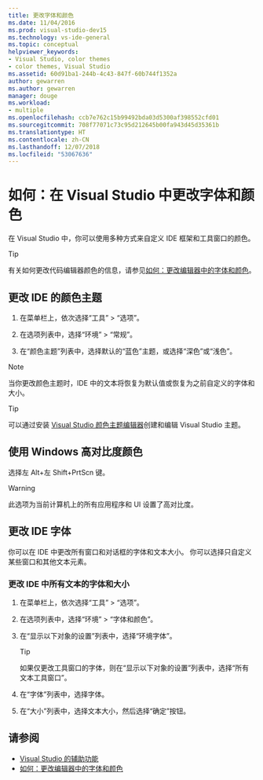 ```yaml
---
title: 更改字体和颜色
ms.date: 11/04/2016
ms.prod: visual-studio-dev15
ms.technology: vs-ide-general
ms.topic: conceptual
helpviewer_keywords:
- Visual Studio, color themes
- color themes, Visual Studio
ms.assetid: 60d91ba1-244b-4c43-847f-60b744f1352a
author: gewarren
ms.author: gewarren
manager: douge
ms.workload:
- multiple
ms.openlocfilehash: ccb7e762c15b99492bda03d5300af398552cfd01
ms.sourcegitcommit: 708f77071c73c95d212645b00fa943d45d35361b
ms.translationtype: HT
ms.contentlocale: zh-CN
ms.lasthandoff: 12/07/2018
ms.locfileid: "53067636"
---
```

# <a name="how-to-change-fonts-and-colors-in-visual-studio"></a>如何：在 Visual Studio 中更改字体和颜色

在 Visual Studio 中，你可以使用多种方式来自定义 IDE 框架和工具窗口的颜色。

> [!TIP]
> 有关如何更改代码编辑器颜色的信息，请参见[如何：更改编辑器中的字体和颜色](../ide/reference/how-to-change-fonts-and-colors-in-the-editor.md)。

## <a name="change-the-color-theme-of-the-ide"></a>更改 IDE 的颜色主题

1. 在菜单栏上，依次选择“工具” > “选项”。

1. 在选项列表中，选择“环境” > “常规”。

1. 在“颜色主题”列表中，选择默认的“蓝色”主题，或选择“深色”或“浅色”。

> [!NOTE]
> 当你更改颜色主题时，IDE 中的文本将恢复为默认值或恢复为之前自定义的字体和大小。

> [!TIP]
> 可以通过安装 [Visual Studio 颜色主题编辑器](https://marketplace.visualstudio.com/items?itemName=VisualStudioPlatformTeam.VisualStudio2017ColorThemeEditor)创建和编辑 Visual Studio 主题。

## <a name="use-windows-high-contrast-colors"></a>使用 Windows 高对比度颜色

选择左 Alt+左 Shift+PrtScn 键。

> [!WARNING]
> 此选项为当前计算机上的所有应用程序和 UI 设置了高对比度。

## <a name="change-ide-fonts"></a>更改 IDE 字体

你可以在 IDE 中更改所有窗口和对话框的字体和文本大小。 你可以选择只自定义某些窗口和其他文本元素。

### <a name="to-change-the-font-and-size-of-all-text-in-the-ide"></a>更改 IDE 中所有文本的字体和大小

1. 在菜单栏上，依次选择“工具” > “选项”。

1. 在选项列表中，选择“环境” > “字体和颜色”。

1. 在“显示以下对象的设置”列表中，选择“环境字体”。

    > [!TIP]
    > 如果仅更改工具窗口的字体，则在“显示以下对象的设置”列表中，选择“所有文本工具窗口”。

1. 在“字体”列表中，选择字体。

1. 在“大小”列表中，选择文本大小，然后选择“确定”按钮。

## <a name="see-also"></a>请参阅

- [Visual Studio 的辅助功能](../ide/reference/accessibility-features-of-visual-studio.md)
- [如何：更改编辑器中的字体和颜色](../ide/reference/how-to-change-fonts-and-colors-in-the-editor.md)